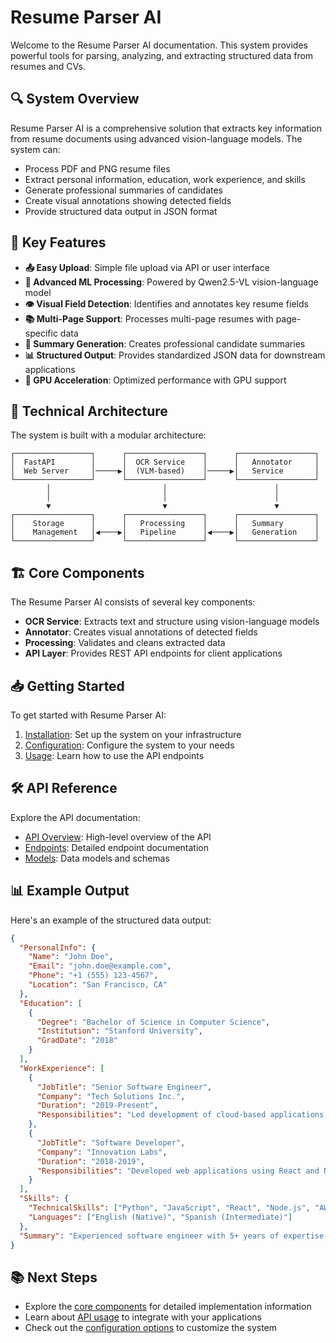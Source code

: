 # Resume Parser AI

Welcome to the Resume Parser AI documentation. This system provides powerful tools for parsing, analyzing, and extracting structured data from resumes and CVs.

## 🔍 System Overview

Resume Parser AI is a comprehensive solution that extracts key information from resume documents using advanced vision-language models. The system can:

- Process PDF and PNG resume files
- Extract personal information, education, work experience, and skills
- Generate professional summaries of candidates
- Create visual annotations showing detected fields
- Provide structured data output in JSON format

## 🚀 Key Features

- **📤 Easy Upload**: Simple file upload via API or user interface
- **🧠 Advanced ML Processing**: Powered by Qwen2.5-VL vision-language model
- **👁️ Visual Field Detection**: Identifies and annotates key resume fields
- **📚 Multi-Page Support**: Processes multi-page resumes with page-specific data
- **📝 Summary Generation**: Creates professional candidate summaries
- **📊 Structured Output**: Provides standardized JSON data for downstream applications
- **💪 GPU Acceleration**: Optimized performance with GPU support

## 📄 Technical Architecture

The system is built with a modular architecture:

```
┌─────────────────┐      ┌─────────────────┐      ┌─────────────────┐
│  FastAPI        │      │  OCR Service    │      │   Annotator     │
│  Web Server     │─────▶│  (VLM-based)    │─────▶│   Service       │
└─────────────────┘      └─────────────────┘      └─────────────────┘
        │                         │                        │
        │                         │                        │
        ▼                         ▼                        ▼
┌─────────────────┐      ┌─────────────────┐      ┌─────────────────┐
│    Storage      │      │   Processing    │      │   Summary       │
│    Management   │◀────▶│   Pipeline      │◀────▶│   Generation    │
└─────────────────┘      └─────────────────┘      └─────────────────┘
```

## 🏗️ Core Components

The Resume Parser AI consists of several key components:

- **OCR Service**: Extracts text and structure using vision-language models
- **Annotator**: Creates visual annotations of detected fields
- **Processing**: Validates and cleans extracted data
- **API Layer**: Provides REST API endpoints for client applications

## 📥 Getting Started

To get started with Resume Parser AI:

1. [Installation](getting-started/installation.md): Set up the system on your infrastructure
2. [Configuration](getting-started/configuration.md): Configure the system to your needs
3. [Usage](getting-started/usage.md): Learn how to use the API endpoints

## 🛠️ API Reference

Explore the API documentation:

- [API Overview](api/overview.md): High-level overview of the API
- [Endpoints](api/endpoints.md): Detailed endpoint documentation
- [Models](api/models.md): Data models and schemas

## 📊 Example Output

Here's an example of the structured data output:

```json
{
  "PersonalInfo": {
    "Name": "John Doe",
    "Email": "john.doe@example.com",
    "Phone": "+1 (555) 123-4567",
    "Location": "San Francisco, CA"
  },
  "Education": [
    {
      "Degree": "Bachelor of Science in Computer Science",
      "Institution": "Stanford University",
      "GradDate": "2018"
    }
  ],
  "WorkExperience": [
    {
      "JobTitle": "Senior Software Engineer",
      "Company": "Tech Solutions Inc.",
      "Duration": "2019-Present",
      "Responsibilities": "Led development of cloud-based applications, managed team of 5 developers"
    },
    {
      "JobTitle": "Software Developer",
      "Company": "Innovation Labs",
      "Duration": "2018-2019",
      "Responsibilities": "Developed web applications using React and Node.js"
    }
  ],
  "Skills": {
    "TechnicalSkills": ["Python", "JavaScript", "React", "Node.js", "AWS", "Docker"],
    "Languages": ["English (Native)", "Spanish (Intermediate)"]
  },
  "Summary": "Experienced software engineer with 5+ years of expertise in full-stack development and cloud technologies. Specializes in scalable web applications with a strong background in computer science from Stanford University. Proven leadership skills managing development teams and delivering high-quality software products."
}
```


## 📚 Next Steps

- Explore the [core components](components/ocr-service.md) for detailed implementation information
- Learn about [API usage](api/overview.md) to integrate with your applications
- Check out the [configuration options](getting-started/configuration.md) to customize the system
